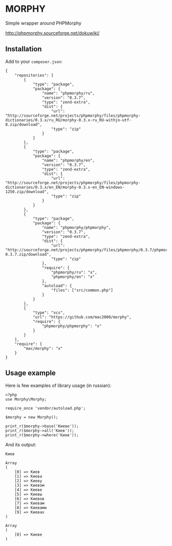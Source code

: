 MORPHY
======

Simple wrapper around PHPMorphy

http://phpmorphy.sourceforge.net/dokuwiki/

Installation
------------

Add to your `composer.json`:

	{
		"repositories": [
			{
				"type": "package",
				"package": {
					"name": "phpmorphy/ru",
					"version": "0.3.7",
					"type": "zend-extra",
					"dist": {
						"url": "http://sourceforge.net/projects/phpmorphy/files/phpmorphy-dictionaries/0.3.x/ru_RU/morphy-0.3.x-ru_RU-withjo-utf-8.zip/download",
						"type": "zip"
					}
				}
			},
			{
				"type": "package",
				"package": {
					"name": "phpmorphy/en",
					"version": "0.3.7",
					"type": "zend-extra",
					"dist": {
						"url": "http://sourceforge.net/projects/phpmorphy/files/phpmorphy-dictionaries/0.3.x/en_EN/morphy-0.3.x-en_EN-windows-1250.zip/download",
						"type": "zip"
					}
				}
			},
			{
				"type": "package",
				"package": {
					"name": "phpmorphy/phpmorphy",
					"version": "0.3.7",
					"type": "zend-extra",
					"dist": {
						"url": "http://sourceforge.net/projects/phpmorphy/files/phpmorphy/0.3.7/phpmorphy-0.3.7.zip/download",
						"type": "zip"
					},
					"require": {
						"phpmorphy/ru": "x",
						"phpmorphy/en": "x"
					},
					"autoload": {
						"files": ["src/common.php"]
					}
				}
			},
			{
				"type": "vcs",
				"url": "https://github.com/mac2000/morphy",
				"require": {
					"phpmorphy/phpmorphy": "x"
				}
			}
		],
		"require": {
			"mac/morphy": "x"
		}
	}


Usage example
-------------

Here is few examples of library usage (in russian):

    <?php
    use Morphy\Morphy;

    require_once 'vendor/autoload.php';

    $morphy = new Morphy();

    print_r($morphy->base('Киеве'));
    print_r($morphy->all('Киев'));
    print_r($morphy->where('Киев'));

And its output:

    Киев

    Array
    (
        [0] => Киев
        [1] => Киева
        [2] => Киеву
        [3] => Киевом
        [4] => Киеве
        [5] => Киевы
        [6] => Киевов
        [7] => Киевам
        [8] => Киевами
        [9] => Киевах
    )

    Array
    (
        [0] => Киеве
    )

